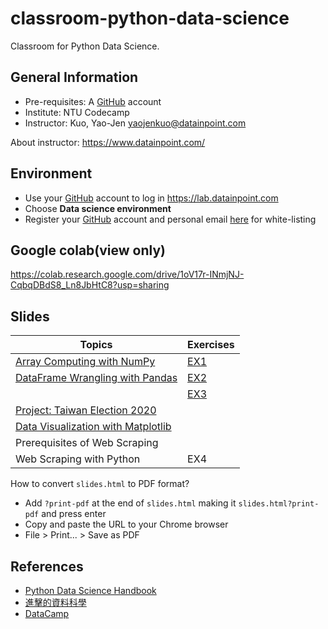 # classroom-python-data-science

Classroom for Python Data Science.

## General Information

- Pre-requisites: A [GitHub](https://github.com/) account
- Institute: NTU Codecamp
- Instructor: Kuo, Yao-Jen <yaojenkuo@datainpoint.com>

About instructor: <https://www.datainpoint.com/>

## Environment

- Use your [GitHub](https://github.com/) account to log in <https://lab.datainpoint.com>
- Choose **Data science environment**
- Register your [GitHub](https://github.com/) account and personal email [here](https://docs.google.com/spreadsheets/d/1TFqIFqzOIUY7GnZ_a7L3_iKZeqGAYKTfJKAA-gO_hCg/edit?usp=sharing) for white-listing

## Google colab(view only)

<https://colab.research.google.com/drive/1oV17r-INmjNJ-CqbqDBdS8_Ln8JbHtC8?usp=sharing>

## Slides

|Topics|Exercises|
|-----|---------|
|[Array Computing with NumPy](https://datainpoint.github.io/chapter-array-computing-with-numpy/array-computing-with-numpy.slides.html)|[EX1](https://lab.datainpoint.com/hub/user-redirect/git-pull?repo=https%3A%2F%2Fgithub.com%2Fdatainpoint%2Fexercise-array-computing-with-numpy&urlpath=tree%2Fexercise-array-computing-with-numpy%2Fexercises.ipynb&branch=main)|
|[DataFrame Wrangling with Pandas](https://datainpoint.github.io/chapter-dataframe-wrangling-with-pandas/dataframe-wrangling-with-pandas.slides.html)|[EX2](https://lab.datainpoint.com/hub/user-redirect/git-pull?repo=https%3A%2F%2Fgithub.com%2Fdatainpoint%2Fexercise-basic-pandas&urlpath=tree%2Fexercise-basic-pandas%2Fexercises.ipynb&branch=main)|
||[EX3](https://lab.datainpoint.com/hub/user-redirect/git-pull?repo=https%3A%2F%2Fgithub.com%2Fdatainpoint%2Fexercise-advanced-pandas&urlpath=tree%2Fexercise-advanced-pandas%2Fexercises.ipynb&branch=main)|
|[Project: Taiwan Election 2020](https://datainpoint.github.io/chapter-taiwan-election-2020/slides.html)||
|[Data Visualization with Matplotlib](https://datainpoint.github.io/chapter-data-visualization-with-matplotlib/slides.html)||
|Prerequisites of Web Scraping||
|Web Scraping with Python|EX4|

How to convert `slides.html` to PDF format?
- Add `?print-pdf` at the end of `slides.html` making it `slides.html?print-pdf` and press enter
- Copy and paste the URL to your Chrome browser
- File > Print... > Save as PDF

## References

- [Python Data Science Handbook](https://jakevdp.github.io/PythonDataScienceHandbook/)
- [進擊的資料科學](https://www.datainpoint.com/data-science-in-action/)
- [DataCamp](https://www.datacamp.com?tap_a=5644-dce66f&tap_s=194899-1fb421&utm_medium=affiliate&utm_source=tonykuo)
